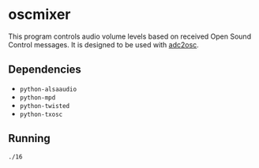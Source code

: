 oscmixer
========

This program controls audio volume levels based on received Open Sound Control
messages. It is designed to be used with
[adc2osc](https://github.com/mastensg/adc2osc).

Dependencies
------------

* `python-alsaaudio`
* `python-mpd`
* `python-twisted`
* `python-txosc`

Running
-------

    ./16
